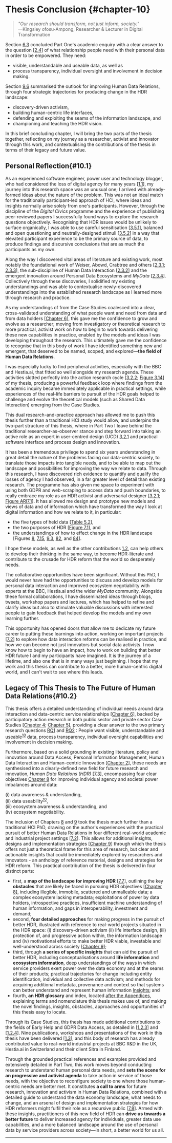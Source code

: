 Thesis Conclusion {#chapter-10}
=================

> _"Our research should transform, not just inform, society."_<br/>—Kingsley ofosu-Ampong, Researcher & Lecturer in Digital Transformation

Section [6.3](#6.3) concluded Part One's academic enquiry with a clear answer to the question [[2.4](#RQ)] of what relationship people need with their personal data in order to be empowered. They need:

  - visible, understandable and useable data, as well as
  - process transparency, individual oversight and involvement in decision making.

Section [9.6](#9.6) summarised the outlook for improving Human Data Relations, through four strategic trajectories for producing change in the HDR landscape:

  - discovery-driven activism,
  - building human-centric life interfaces,
  - defending and exploiting the seams of the information landscape, and
  - championing and teaching the HDR vision.

In this brief concluding chapter, I will bring the two parts of the thesis together, reflecting on my journey as a researcher, activist and innovator through this work, and contextualising the contributions of the thesis in terms of their legacy and future value.

Personal Reflection{#10.1}
-------------------

As an experienced software engineer, power user and technology blogger, who had considered the loss of digital agency for many years [[1.1](#1.1)], my journey into this research space was an unusual one; I arrived with already-formed ideas about the nature of the problem. This was not an ideal match for the traditionally participant-led approach of HCI, where ideas and insights normally arise solely from one's participants. However, through the discipline of the _Digital Civics_ programme and the experience of publishing peer-reviewed papers I successfully found ways to explore the research questions objectively. Recognising that HDR issues would be unlikely to surface organically, I was able to use careful sensitisation [[3.5.1](#3.5.1)], balanced and open questioning and neutrally-designed stimuli [[3.5.2](#3.5.2)] in a way that elevated participant experience to be the primary source of data, to produce findings and discursive conclusions that are as much the participants as my own.

Along the way I discovered vital areas of literature and existing work, most notably the foundational work of Weiser, Abowd, Crabtree and others [[2.3.1](#2.3.1); [2.3.3](#2.3.3)], the sub-discipline of Human Data Interaction [[2.3.2](#2.3.2)] and the emergent innovation around Personal Data Ecosystems and _MyData_ [[2.3.4](#2.3.4)]. Collectively through these discoveries, I solidified my existing understandings and was able to contextualise newly-discovered understandings into the established research landscape as I learned more through research and practice.

As my understandings of from the Case Studies coalesced into a clear, cross-validated understanding of what people want and need from data and from data holders [[Chapter 6](#chapter-6)], this gave me the confidence to grow and evolve as a researcher; moving from investigatory or theoretical research to more practical, activist work on how to begin to work towards delivering these new capabilities in practice, enabled by the models and ideas I was developing throughout the research. This ultimately gave me the confidence to recognise that in this body of work I have identified something new and emergent, that deserved to be named, scoped, and explored—**the field of Human Data Relations**.

I was especially lucky to find peripheral activities, especially with the BBC and Hestia.ai, that fitted so well alongside my research agenda. These activities slotted perfectly into the action research cycle [[3.2.2](#3.2.2); [Figure 3.14](#figure-3.14)] of my thesis, producing a powerful feedback loop where findings from the academic inquiry became immediately applicable in practical settings, while experiences of the real-life barriers to pursuit of the HDR goals helped to challenge and evolve the theoretical models (such as Shared Data Interaction) emerging from the Case Studies.

This dual research-and-practice approach has allowed me to push this thesis further than a traditional HCI study would allow, and underpins the two-part structure of this thesis, where in Part Two I leave behind the traditional researcher-as-observer stance and step forward into taking an active role as an expert in user-centred design (UCD) [3.2.1](#3.2.1) and practical software interface and process design and innovation.

It has been a tremendous privilege to spend six years understanding in great detail the nature of the problems facing our data-centric society, to translate those impacts into tangible needs, and to be able to map out the landscape and possibilities for improving the way we relate to data. Through this research, I have discovered rich evidence to quantify and qualify the losses of agency I had observed, in a far greater level of detail than existing research. The programme has also given me space to experiment with using both GDPR and web-scraping to access data and push boundaries, to really embrace my role as an HDR activist and adversarial designer [[3.2.1](#3.2.1); [Figure ARI7.1](#figure-ari7.1)]. It has allowed me design and prototype new models and views of data and of information which have transformed the way I look at digital information and how we relate to it, in particular:

  - the five types of held data [[Table 5.2](#table-5.2)],
  - the two purposes of HDR [[Figure 7.1](#figure-7.1)], and
  - the understandings of how to effect change in the HDR landscape [Figures [8](#8), [7.15](#figure-7.15), [9.3](#figure-9.3), [82](#figure-9.19), and [84](#figure-9.21)].

I hope these models, as well as the other contributions [1.2](#1.2), can help others to develop their thinking in the same way, to become HDR-literate and contribute to the crusade for HDR reform that the world so desperately needs.

The collaborative opportunities have been significant. Without this PhD, I would never have had the opportunities to discuss and develop models for personal data interaction and improved ecosystem negotiability with experts at the BBC, Hestia.ai and the wider _MyData_ community. Alongside these formal collaborations, I have disseminated ideas through blogs, tweets, workshop papers and lectures, which has helped to refine and clarify ideas but also to stimulate valuable discussions with interested people to gain feedback that helped develop the models and my own learning further.

This opportunity has opened doors that allow me to dedicate my future career to putting these learnings into action, working on important projects [[7.2](#7.2)] to explore how data interaction reforms can be realised in practice, and how we can become not just innovators but social data activists. I now know how to begin to have an impact, how to work on building that better HDR future I and my participants have imagined. It is the journey of a lifetime, and also one that is in many ways just beginning. I hope that my work and this thesis can contribute to a better, more human-centric digital world, and I can't wait to see where this leads.

Legacy of This Thesis to The Future of Human Data Relations{#10.2}
-----------------------------------------------------------

This thesis offers a detailed understanding of individual needs around data interaction and data-centric service relationships [[Chapter 6](#chapter-6)], backed by participatory action research in both public sector and private sector Case Studies [[Chapter 4](#chapter-4); [Chapter 5](#chapter-5)], providing a clear answer to the two primary research questions [RQ1](#RQ1) and [RQ2](#RQ2) : People want visible, understandable and useable<sup>[10](#fn10)</sup> data, process transparency, individual oversight capabilities and involvement in decision making.

Furthermore, based on a solid grounding in existing literature, policy and innovation around Data Access, Personal Information Management, Human Data Interaction and Human-centric Innovation [[Chapter 2](#chapter-2)], these needs are synthesised into a clearly-defined new field for future research and innovation, _Human Data Relations (HDR)_ [[7.3](#7.3)], encompassing four clear objectives [Chapter 8](#chapter-8) for improving individual agency and societal power imbalances around data:

  (i) data awareness & understanding, <br/>
  (ii) data useability<sup>[10](#fn10)</sup>, <br/>
  (iii) ecosystem awareness & understanding, and <br/>
  (iv) ecosystem negotiability.

The inclusion of Chapters [8](#chapter-8) and [9](#chapter-9) took the thesis  much further than a traditional HCI PhD, drawing on the author's experiences with the practical pursuit of better Human Data Relations in four different real-world academic and industrial project settings [[7.2](#7.2)]. This allows for additional insights, designs and implementation strategies [[Chapter 9](#chapter-9)] through which the thesis offers not just a theoretical frame for this area of research, but clear and actionable insights that could be immediately explored by researchers and innovators - an anthology of reference material, designs and strategies for HDR reform. This practical contribution of the thesis is delivered in four distinct parts:

- first, a **map of the landscape for improving HDR** [[7.7](#7.7)], outlining the key **obstacles** that are likely be faced in pursuing HDR objectives [[Chapter 8](#chapter-8)], including illegible, immobile, scattered and unmalleable data; a complex ecosystem lacking metadata; exploitations of power by data holders, introspective practices, insufficient machine understanding of human information, and gaps in interoperability, investment and demand;
- second, **four detailed approaches** for making progress in the pursuit of better HDR, illustrated with reference to real-world projects situated in the HDR space: (i) discovery-driven activism (ii) life interface design, (iii) protection of, and progressive action within, the information landscape and (iv) motivational efforts to make better HDR viable, investable and well-understood across society [[Chapter 9](#chapter-9)];
- third, through **a series of specific insights** that can aid the pursuit of better HDR, including conceptualisations around **life information** and **ecosystem information**, deep understandings of the ways in which service providers exert power over the data economy and at the seams of their products; practical trajectories for change including entity identification, individual and collective data activism; and methods for acquiring additional metadata, provenance and context so that systems can better understand and represent human information [Insights](#inset-boxes); and
- fourth, **an HDR glossary** and index, located [after the Appendices](#hdr-glossary), explaining terms and nomenclature this thesis makes use of, and making the novel findings, insights, obstacles, approaches and opportunities of this thesis easy to locate.

Through its Case Studies, this thesis has made additional contributions to the fields of Early Help and GDPR Data Access, as detailed in [[1.2.3](#1.2.3)] and [[1.2.4](#1.2.4)]. Nine publications, workshops and presentations of the work in this thesis have been delivered [[1.3](#1.3)], and this body of research has already contributed value to real-world industrial projects at BBC R&D in the UK, Hestia.ai in Switzerland and their client Sitra in Finland.

Through the grounded practical references and examples provided and extensively detailed in Part Two, this work moves beyond conducting research to understand human personal data needs, and **sets the scene for an progressive and activist agenda** to take action in service of those needs, with the objective to reconfigure society to one where those human-centric needs are better met. It constitutes **a call to arms** for future research, innovation and activism in Human Data Relations, combined with a detailed guide to understand the data economy landscape, what needs to change, and an arsenal of design and implementation strategies for how HDR reformers might fulfil their role as a recursive public [[7.8](#7.8)]. Armed with these insights, practitioners of this new field of HDR can **drive us towards a better future** to deliver increased agency for individuals, greater data use capabilities, and a more balanced landscape around the use of personal data by service providers across society—in short, a better world for us all.

---
